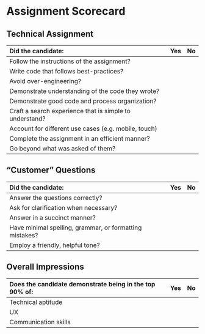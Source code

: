 # Assignment Scorecard

## Technical Assignment

| Did the candidate: | Yes | No |
| :------------- | :------------- | :------------- |
| Follow the instructions of the assignment? | | |
| Write code that follows best-practices? | | |
| Avoid over-engineering? | | |
| Demonstrate understanding of the code they wrote? | | |
| Demonstrate good code and process organization? | | |
| Craft a search experience that is simple to understand? | | |
| Account for different use cases (e.g. mobile, touch) | | |
| Complete the assignment in an efficient manner? | | |
| Go beyond what was asked of them? | | | |

## “Customer” Questions

| Did the candidate: | Yes | No |
| :------------- | :------------- | :------------- |
| Answer the questions correctly? | | |
| Ask for clarification when necessary? | | |
| Answer in a succinct manner? | | |
| Have minimal spelling, grammar, or formatting mistakes? | | |
| Employ a friendly, helpful tone? | | | |

## Overall Impressions

| Does the candidate demonstrate being in the top 90% of: | Yes | No |
| :------------- | :------------- | :------------- |
| Technical aptitude | | |
| UX | | |
| Communication skills | | | |
